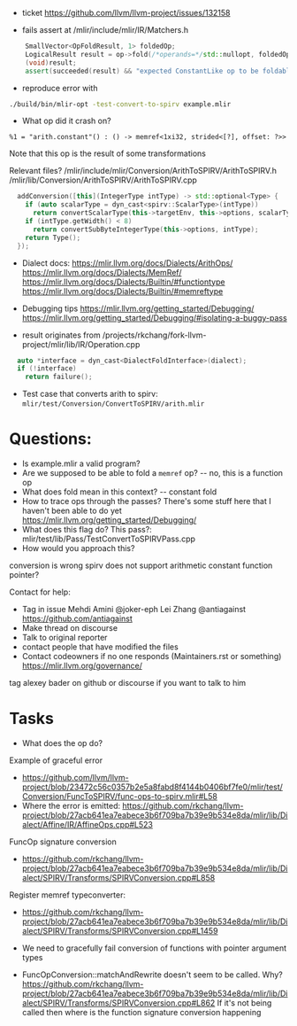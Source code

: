 - ticket
https://github.com/llvm/llvm-project/issues/132158

- fails assert at /mlir/include/mlir/IR/Matchers.h
```c++
    SmallVector<OpFoldResult, 1> foldedOp;
    LogicalResult result = op->fold(/*operands=*/std::nullopt, foldedOp);
    (void)result;
    assert(succeeded(result) && "expected ConstantLike op to be foldable");
```

- reproduce error with
```sh
./build/bin/mlir-opt -test-convert-to-spirv example.mlir
```

- What op did it crash on?
```mlir
%1 = "arith.constant"() : () -> memref<1xi32, strided<[?], offset: ?>>
```
Note that this op is the result of some transformations

Relevant files?
/mlir/include/mlir/Conversion/ArithToSPIRV/ArithToSPIRV.h
/mlir/lib/Conversion/ArithToSPIRV/ArithToSPIRV.cpp

```c++
  addConversion([this](IntegerType intType) -> std::optional<Type> {
    if (auto scalarType = dyn_cast<spirv::ScalarType>(intType))
      return convertScalarType(this->targetEnv, this->options, scalarType);
    if (intType.getWidth() < 8)
      return convertSubByteIntegerType(this->options, intType);
    return Type();
  });
```

- Dialect docs:
https://mlir.llvm.org/docs/Dialects/ArithOps/
https://mlir.llvm.org/docs/Dialects/MemRef/
https://mlir.llvm.org/docs/Dialects/Builtin/#functiontype
https://mlir.llvm.org/docs/Dialects/Builtin/#memreftype

- Debugging tips
https://mlir.llvm.org/getting_started/Debugging/
https://mlir.llvm.org/getting_started/Debugging/#isolating-a-buggy-pass

- result originates from /projects/rkchang/fork-llvm-project/mlir/lib/IR/Operation.cpp
```c++
  auto *interface = dyn_cast<DialectFoldInterface>(dialect);
  if (!interface)
    return failure();
```

- Test case that converts arith to spirv:
`mlir/test/Conversion/ConvertToSPIRV/arith.mlir`

# Questions:
- Is example.mlir a valid program?
- Are we supposed to be able to fold a `memref` op? -- no, this is a function op
- What does fold mean in this context? -- constant fold
- How to trace ops through the passes?
There's some stuff here that I haven't been able to do yet https://mlir.llvm.org/getting_started/Debugging/
- What does this flag do?
This pass?: mlir/test/lib/Pass/TestConvertToSPIRVPass.cpp
- How would you approach this?

conversion is wrong
spirv does not support arithmetic constant function pointer?

Contact for help:
- Tag in issue
Mehdi Amini @joker-eph
Lei Zhang @antiagainst https://github.com/antiagainst
- Make thread on discourse
- Talk to original reporter
- contact people that have modified the files
- Contact codeowners if no one responds (Maintainers.rst or something)
https://mlir.llvm.org/governance/

tag alexey bader on github or discourse if you want to talk to him

<!-- Hi Jakub,

We've been looking for a good starter issue that's MLIR related.
We had a tough time finding one labeled (good first issue).
So during one of the office hours, the engineer mentioned we could pick any one of them!

We landed on https://github.com/llvm/llvm-project/issues/132158 which is SPIRV related.
While looking through the git blame, we noticed that you've worked in this area in the past.
Would you be willing to give any general advice on solving this issue?
Or if you have any easier issues as well that we could do that would also be great! -->

# Tasks
- What does the op do?

Example of graceful error
- https://github.com/llvm/llvm-project/blob/23472c56c0357b2e5a8fabd8f4144b0406bf7fe0/mlir/test/Conversion/FuncToSPIRV/func-ops-to-spirv.mlir#L58
- Where the error is emitted: https://github.com/rkchang/llvm-project/blob/27acb641ea7eabece3b6f709ba7b39e9b534e8da/mlir/lib/Dialect/Affine/IR/AffineOps.cpp#L523

FuncOp signature conversion
- https://github.com/rkchang/llvm-project/blob/27acb641ea7eabece3b6f709ba7b39e9b534e8da/mlir/lib/Dialect/SPIRV/Transforms/SPIRVConversion.cpp#L858

Register memref typeconverter:
- https://github.com/rkchang/llvm-project/blob/27acb641ea7eabece3b6f709ba7b39e9b534e8da/mlir/lib/Dialect/SPIRV/Transforms/SPIRVConversion.cpp#L1459


- We need to gracefully fail conversion of functions with pointer argument types

- FuncOpConversion::matchAndRewrite doesn't seem to be called. Why?
https://github.com/rkchang/llvm-project/blob/27acb641ea7eabece3b6f709ba7b39e9b534e8da/mlir/lib/Dialect/SPIRV/Transforms/SPIRVConversion.cpp#L862
If it's not being called then where is the function signature conversion happening

